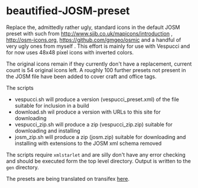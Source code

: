 beautified-JOSM-preset
======================

Replace the, admittedly rather ugly, standard icons in the default JOSM preset with such from http://www.sjjb.co.uk/mapicons/introduction ,  http://osm-icons.org, https://github.com/gmgeo/osmic  and a handful of very ugly ones from myself . This effort is mainly for use with Vespucci and for now uses 48x48 pixel icons with inverted colors.  

The original icons remain if they currently don't have a replacement, current count is 54 original icons left. A roughly 100 further presets not present in the JOSM file have been added to cover craft and office tags.

The scripts

 * vespucci.sh will produce a version (vespucci_preset.xml) of the file suitable for inclusion in a build
 * download.sh wil produce a version with URLs to this site for downloading
 * vespucci_zip.sh will produce a zip (vespucci_zip.zip) suitable for downloading and installing
 * josm_zip.sh will produce a zip (josm.zip) suitable for downloading and installing with extensions to the JOSM xml schema removed

The scripts require `xmlstarlet` and are silly don't have any error checking and should be executed form the top level directory. Output is written to the `gen` directory.

The presets are being translated on transifex [here](https://www.transifex.com/openstreetmap/presets/).
